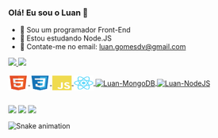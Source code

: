 ### Olá! Eu sou o Luan 👋

- 🔭 Sou um programador Front-End
- 🌱 Estou estudando Node.JS
- 📧 Contate-me no email: luan.gomesdv@gmail.com

<div>
  <a href="https://github.com/luanitachi">
  <img width="43%"  src="https://github-readme-stats.vercel.app/api?username=luanitachi&show_icons=true&theme=radical&include_all_commits=true&count_private=true"/>
  <img width="42%"  src="https://github-readme-stats.vercel.app/api/top-langs/?username=luanitachi&layout=compact&langs_count=7&theme=radical"/>
</div> 
  <div style="display: inline_block"><br>
   <img align="center" alt="Luan-HTML" height="30" width="40" src="https://raw.githubusercontent.com/devicons/devicon/master/icons/html5/html5-original.svg">
  <img align="center" alt="Luan-CSS" height="30" width="40" src="https://raw.githubusercontent.com/devicons/devicon/master/icons/css3/css3-original.svg">
  <img align="center" alt="Luan-Js" height="30" width="40" src="https://raw.githubusercontent.com/devicons/devicon/master/icons/javascript/javascript-plain.svg">
  <img align="center" alt="Luan-React" height="30" width="40" src="https://raw.githubusercontent.com/devicons/devicon/master/icons/react/react-original.svg">
  <img align="center" alt="Luan-MongoDB" height="40" width="35"src="https://cdn.jsdelivr.net/gh/devicons/devicon/icons/nodejs/nodejs-original.svg"/>
  <img align="center" alt="Luan-NodeJS" height="40" width="40"src="https://cdn.jsdelivr.net/gh/devicons/devicon/icons/mongodb/mongodb-plain-wordmark.svg"/> 
  <img align="right" alt="" height="150" style="border-radius:50px;" src="">
</div>

  ##
  
  <div>
    <a href="https://www.linkedin.com/in/luan-gomes-galvão/" target="_blank"><img src="https://img.shields.io/badge/-LinkedIn-%230077B5?style=for-the-badge&logo=linkedin&logoColor=white" target="_blank"></a>
    <a href = "mailto:luan.gomesdv@gmail.com"><img src="https://img.shields.io/badge/-Gmail-%23333?style=for-the-badge&logo=gmail&logoColor=white" target="_blank"></a>
  <a href="https://www.instagram.com/luan_gomes_g/" target="_blank"><img src="https://img.shields.io/badge/-Instagram-%23E4405F?style=for-the-badge&logo=instagram&logoColor=white" target="_blank"></a>
 
  </div>
  
  ![Snake animation](https://github.com/luanitachi/luanitachi/blob/output/github-contribution-grid-snake.svg)
  
  
    
    


